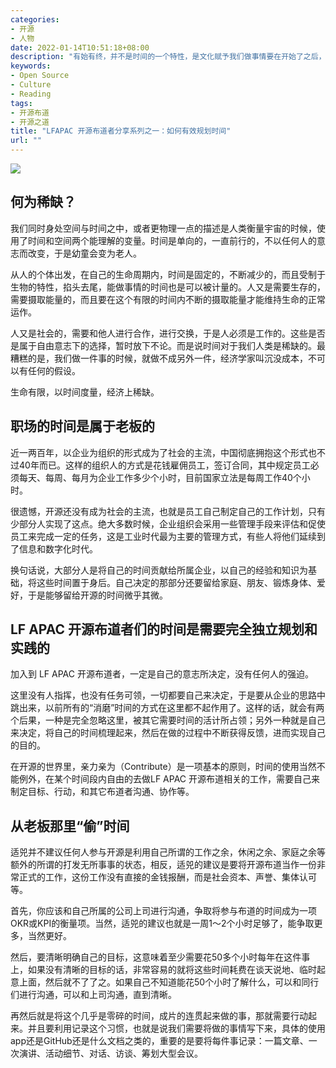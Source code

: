 ```yaml
---
categories:
- 开源
- 人物
date: 2022-01-14T10:51:18+08:00
description: "有始有终，并不是时间的一个特性，是文化赋予我们做事情要在开始了之后，尽最大努力完成它，世界所有的文化，对于半途而废都是持一种批判和鄙夷的态度的。但是没时间通常是大家放弃、懈怠的一个好借口。其实有更好的方法可以解决。"
keywords:
- Open Source
- Culture
- Reading
tags:
- 开源布道
- 开源之道
title: "LFAPAC 开源布道者分享系列之一：如何有效规划时间"
url: ""
---
```


![](https://1drv.ms/u/s!Arg2k_5HJFrbgeFIYMiK8TIf7gRVTw?e=UlsU7g)

## 何为稀缺？

我们同时身处空间与时间之中，或者更物理一点的描述是人类衡量宇宙的时候，使用了时间和空间两个能理解的变量。时间是单向的，一直前行的，不以任何人的意志而改变，于是幼童会变为老人。

从人的个体出发，在自己的生命周期内，时间是固定的，不断减少的，而且受制于生物的特性，掐头去尾，能做事情的时间也是可以被计量的。人又是需要生存的，需要摄取能量的，而且要在这个有限的时间内不断的摄取能量才能维持生命的正常运作。

人又是社会的，需要和他人进行合作，进行交换，于是人必须是工作的。这些是否是属于自由意志下的选择，暂时放下不论。而是说时间对于我们人类是稀缺的。最糟糕的是，我们做一件事的时候，就做不成另外一件，经济学家叫沉没成本，不可以有任何的假设。

生命有限，以时间度量，经济上稀缺。

## 职场的时间是属于老板的

近一两百年，以企业为组织的形式成为了社会的主流，中国彻底拥抱这个形式也不过40年而已。这样的组织人的方式是花钱雇佣员工，签订合同，其中规定员工必须每天、每周、每月为企业工作多少个小时，目前国家立法是每周工作40个小时。

很遗憾，开源还没有成为社会的主流，也就是员工自己制定自己的工作计划，只有少部分人实现了这点。绝大多数时候，企业组织会采用一些管理手段来评估和促使员工来完成一定的任务，这是工业时代最为主要的管理方式，有些人将他们延续到了信息和数字化时代。

换句话说，大部分人是将自己的时间贡献给所属企业，以自己的经验和知识为基础，将这些时间置于身后。自己决定的那部分还要留给家庭、朋友、锻炼身体、爱好，于是能够留给开源的时间微乎其微。

## LF APAC 开源布道者们的时间是需要完全独立规划和实践的

加入到 LF APAC 开源布道者，一定是自己的意志所决定，没有任何人的强迫。

这里没有人指挥，也没有任务可领，一切都要自己来决定，于是要从企业的思路中跳出来，以前所有的“消磨”时间的方式在这里都不起作用了。这样的话，就会有两个后果，一种是完全忽略这里，被其它需要时间的活计所占领；另外一种就是自己来决定，将自己的时间梳理起来，然后在做的过程中不断获得反馈，进而实现自己的目的。

在开源的世界里，亲力亲为（Contribute）是一项基本的原则，时间的使用当然不能例外，在某个时间段内自由的去做LF APAC 开源布道相关的工作，需要自己来制定目标、行动，和其它布道者沟通、协作等。

## 从老板那里“偷”时间

适兕并不建议任何人参与开源是利用自己所谓的工作之余，休闲之余、家庭之余等额外的所谓的打发无所事事的状态，相反，适兕的建议是要将开源布道当作一份非常正式的工作，这份工作没有直接的金钱报酬，而是社会资本、声誉、集体认可等。

首先，你应该和自己所属的公司上司进行沟通，争取将参与布道的时间成为一项OKR或KPI的衡量项。当然，适兕的建议也就是一周1～2个小时足够了，能争取更多，当然更好。

然后，要清晰明确自己的目标，这意味着至少需要花50多个小时每年在这件事上，如果没有清晰的目标的话，非常容易的就将这些时间耗费在谈天说地、临时起意上面，然后就不了了之。如果自己不知道能花50个小时了解什么，可以和同行们进行沟通，可以和上司沟通，直到清晰。

再然后就是将这个几乎是零碎的时间，成片的连贯起来做的事，那就需要行动起来。并且要利用记录这个习惯，也就是说我们需要将做的事情写下来，具体的使用app还是GitHub还是什么文档之类的，重要的是要将每件事记录：一篇文章、一次演讲、活动细节、对话、访谈、筹划大型会议。
